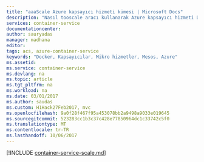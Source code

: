 ```yaml
---
title: "aaaScale Azure kapsayıcı hizmeti kümesi | Microsoft Docs"
description: "Nasıl tooscale aracı kullanarak Azure kapsayıcı hizmeti DC/OS, Docker Swarm veya Kubernetes bir küme düğümünde Azure CLI veya Azure portalı hello."
services: container-service
documentationcenter: 
author: sauryadas
manager: madhana
editor: 
tags: acs, azure-container-service
keywords: "Docker, Kapsayıcılar, Mikro hizmetler, Mesos, Azure"
ms.assetid: 
ms.service: container-service
ms.devlang: na
ms.topic: article
ms.tgt_pltfrm: na
ms.workload: na
ms.date: 03/01/2017
ms.author: saudas
ms.custom: H1Hack27Feb2017, mvc
ms.openlocfilehash: 9a0f28f467f95a453078bb2a9498a9033e019645
ms.sourcegitcommit: 523283cc1b3c37c428e77850964dc1c33742c5f0
ms.translationtype: MT
ms.contentlocale: tr-TR
ms.lasthandoff: 10/06/2017
---
```

[!INCLUDE [container-service-scale.md](../../../includes/container-service-scale.md)]